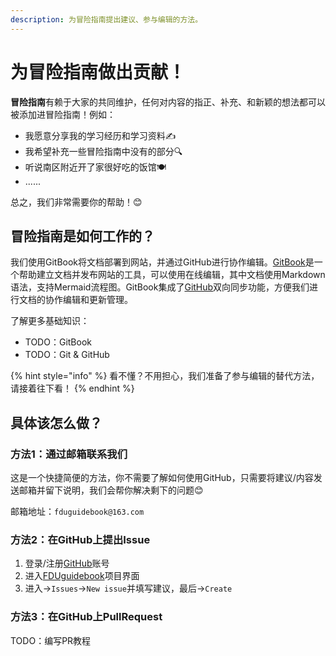 ```yaml
---
description: 为冒险指南提出建议、参与编辑的方法。
---
```


# 为冒险指南做出贡献！

**冒险指南**有赖于大家的共同维护，任何对内容的指正、补充、和新颖的想法都可以被添加进冒险指南！例如：

* 我愿意分享我的学习经历和学习资料✍️
* 我希望补充一些冒险指南中没有的部分🔍
* 听说南区附近开了家很好吃的饭馆🍽
* ......

总之，我们非常需要你的帮助！😊

## 冒险指南是如何工作的？

我们使用GitBook将文档部署到网站，并通过GitHub进行协作编辑。[GitBook](https://www.gitbook.com/)是一个帮助建立文档并发布网站的工具，可以使用在线编辑，其中文档使用Markdown语法，支持Mermaid流程图。GitBook集成了[GitHub](https://github.com/)双向同步功能，方便我们进行文档的协作编辑和更新管理。

了解更多基础知识：

* TODO：GitBook
* TODO：Git & GitHub

{% hint style="info" %}
看不懂？不用担心，我们准备了参与编辑的替代方法，请接着往下看！
{% endhint %}

## 具体该怎么做？

### 方法1：通过邮箱联系我们

这是一个快捷简便的方法，你不需要了解如何使用GitHub，只需要将建议/内容发送邮箱并留下说明，我们会帮你解决剩下的问题😊

邮箱地址：`fduguidebook@163.com`

### 方法2：在GitHub上提出Issue

1. 登录/注册[GitHub](https://github.com/)账号
2. 进入[FDUguidebook](https://github.com/alumls/FDUGuideBook)项目界面
3. 进入→`Issues`→`New issue`并填写建议，最后→`Create`

### 方法3：在GitHub上PullRequest

TODO：编写PR教程
